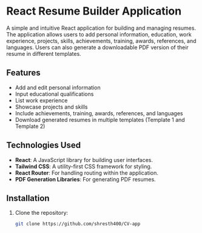 # React Resume Builder Application

A simple and intuitive React application for building and managing resumes. The application allows users to add personal information, education, work experience, projects, skills, achievements, training, awards, references, and languages. Users can also generate a downloadable PDF version of their resume in different templates.

## Features

- Add and edit personal information
- Input educational qualifications
- List work experience
- Showcase projects and skills
- Include achievements, training, awards, references, and languages
- Download generated resumes in multiple templates (Template 1 and Template 2)

## Technologies Used

- **React**: A JavaScript library for building user interfaces.
- **Tailwind CSS**: A utility-first CSS framework for styling.
- **React Router**: For handling routing within the application.
- **PDF Generation Libraries**: For generating PDF resumes.

## Installation

1. Clone the repository:

   ```bash
   git clone https://github.com/shresth400/CV-app
   ```
